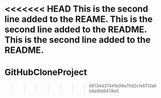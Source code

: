 <<<<<<< HEAD
This is the second line added to the REAME.
This is the second line added to the README.
This is the second line added to the README.
=======
# GitHubCloneProject
>>>>>>> 66134d37441b99a70d2cfe6113a6b6a9fa6478e0
